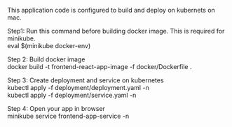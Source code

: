 This application code is configured to build and deploy on kubernets on mac.  

Step1: Run this command before building docker image. This is required for minikube.  
eval $(minikube docker-env)

Step 2: Build docker image  
docker build -t frontend-react-app-image -f docker/Dockerfile .

Step 3: Create deployment and service on kubernetes  
kubectl apply -f deployment/deployment.yaml -n <kubernetes-namespace>  
kubectl apply -f deployment/service.yaml -n <kubernetes-namespace>  

Step 4: Open your app in browser  
minikube service frontend-app-service -n <kubernetes-namespace>  